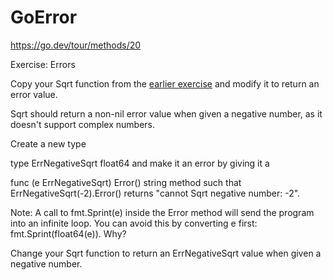 # GoError

https://go.dev/tour/methods/20

Exercise: Errors

Copy your Sqrt function from the [earlier exercise](https://github.com/wolfnord-tech/FirstGo) and modify it to return an error value.

Sqrt should return a non-nil error value when given a negative number, as it doesn't support complex numbers.

Create a new type

type ErrNegativeSqrt float64
and make it an error by giving it a

func (e ErrNegativeSqrt) Error() string
method such that ErrNegativeSqrt(-2).Error() returns "cannot Sqrt negative number: -2".

Note: A call to fmt.Sprint(e) inside the Error method will send the program into an infinite loop. You can avoid this by converting e first: fmt.Sprint(float64(e)). Why?

Change your Sqrt function to return an ErrNegativeSqrt value when given a negative number.
